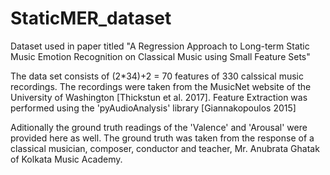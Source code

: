 # StaticMER_dataset
Dataset used in paper titled "A Regression Approach to Long-term Static Music Emotion Recognition on Classical Music using Small Feature Sets"

The data set consists of (2*34)+2 = 70 features of 330 calssical music recordings. The recordings were taken from the MusicNet website of the University of Washington [Thickstun et al. 2017]. Feature Extraction was performed using the 'pyAudioAnalysis' library [Giannakopoulos 2015]

Aditionally the ground truth readings of the 'Valence' and 'Arousal' were provided here as well. The ground truth was taken from the response of a classical musician, composer, conductor and teacher, Mr. Anubrata Ghatak of Kolkata Music Academy.

